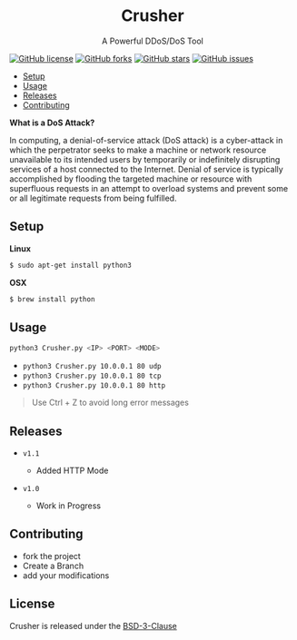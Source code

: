 <h1 align='center'>
 Crusher
</h1>

<p align='center'>
A Powerful DDoS/DoS Tool
</p>

[![GitHub license](https://img.shields.io/github/license/Paxv28/Crusher?style=flat-square)](https://github.com/Paxv28/Crusher/blob/master/LICENSE)
[![GitHub forks](https://img.shields.io/github/forks/Paxv28/Crusher?style=flat-square)](https://github.com/Paxv28/Crusher/network)
[![GitHub stars](https://img.shields.io/github/stars/Paxv28/Crusher?style=flat-square)](https://github.com/Paxv28/Crusher/stargazers) 
[![GitHub issues](https://img.shields.io/github/issues/Paxv28/Crusher?style=flat-square)](https://github.com/Paxv28/Crusher/issues)
* [Setup](#Setup)
* [Usage](#Usage)
* [Releases](#Releases)
* [Contributing](#Contributing)

**What is a DoS Attack?**

In computing, a denial-of-service attack (DoS attack)
is a cyber-attack in which the perpetrator seeks to make a 
machine or network resource unavailable to its intended users 
by temporarily or indefinitely disrupting services of a host 
connected to the Internet. 
Denial of service is typically accomplished by flooding the targeted 
machine or resource with superfluous requests in an attempt to 
overload systems and prevent some or all legitimate requests from being fulfilled.


## Setup

**Linux**
```sh
$ sudo apt-get install python3
```
**OSX**
```sh
$ brew install python
```


## Usage

```sh
python3 Crusher.py <IP> <PORT> <MODE>
```

* `python3 Crusher.py 10.0.0.1 80 udp`
* `python3 Crusher.py 10.0.0.1 80 tcp`
* `python3 Crusher.py 10.0.0.1 80 http`
> Use Ctrl + Z to avoid long error messages

## Releases
* `v1.1`
  * Added HTTP Mode

* `v1.0`
  * Work in Progress


## Contributing
* fork the project
* Create a Branch 
* add your modifications


## License
Crusher is released under the [BSD-3-Clause](https://github.com/Paxv28/Crusher/blob/master/LICENSE)
